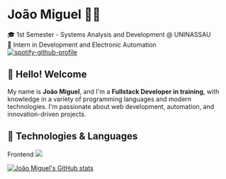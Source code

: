 # João Miguel 👨‍💻  
🎓 1st Semester - Systems Analysis and Development @ UNINASSAU  
💼 Intern in Development and Electronic Automation  
[![spotify-github-profile](https://spotify-github-profile.kittinanx.com/api/view?uid=92cicog27dlqwnujaob9pacjv&cover_image=true&theme=novatorem&show_offline=false&background_color=ffffff&interchange=false&bar_color=ffffff&bar_color_cover=false)](https://github.com/kittinan/spotify-github-profile)


## 👋 Hello! Welcome  
My name is **João Miguel**, and I'm a **Fullstack Developer in training**, with knowledge in a variety of programming languages and modern technologies. I'm passionate about web development, automation, and innovation-driven projects.



## 🧠 Technologies & Languages
<div>
  <span>Frontend<span/>
  <a href="https://skillicons.dev">
    <img src="https://skillicons.dev/icons?i=js,ts,react,nextjs,tailwind,css&theme=dark" />
  </a>
</div>

[![João Miguel's GitHub stats](https://github-readme-stats.vercel.app/api?username=jmfs12&theme=radical)](https://github.com/jmfs12/github-readme-stats)
